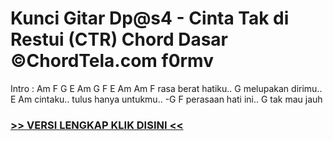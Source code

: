 
 # Kunci Gitar Dp@s4 - Cinta Tak di Restui (CTR) Chord Dasar ©ChordTela.com f0rmv


Intro : Am F G E Am G F E Am Am F rasa berat hatiku.. G melupakan dirimu.. E Am cintaku.. tulus hanya untukmu.. -G F perasaan hati ini.. G tak mau jauh

###  <a href="https://shortlighzx.web.app?sq=Kunci Gitar Dp@s4 - Cinta Tak di Restui (CTR) Chord Dasar ©ChordTela.com"> >> VERSI LENGKAP KLIK DISINI << </a>

